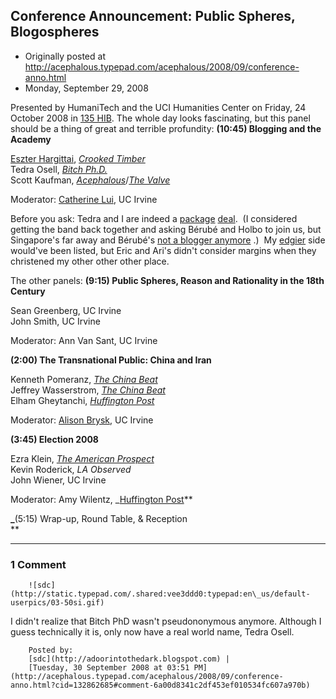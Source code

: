 ## Conference Announcement: Public Spheres, Blogospheres

 * Originally posted at http://acephalous.typepad.com/acephalous/2008/09/conference-anno.html
 * Monday, September 29, 2008



Presented by HumaniTech and the UCI Humanities Center on Friday, 24 October 2008 in [135 HIB](http://maps.google.com/maps?f=q&hl=en&geocode=&q=humanities+instructional+building,+irvine,+ca&ie=UTF8&ll=33.648554,-117.843795&spn=0.001451,0.002843&t=h&z=19&iwloc=A).  The whole day looks fascinating, but this panel should be a thing of great and terrible profundity:
**(10:45) Blogging and the Academy**

[Eszter Hargittai](http://esztersblog.com/), [_Crooked Timber_](http://crookedtimber.org/)  
Tedra Osell, [_Bitch Ph.D._](http://bitchphd.blogspot.com/)  
Scott Kaufman, [_Acephalous_](http://acephalous.typepad.com/)/[_The Valve_](http://thevalve.org/)

Moderator: [Catherine Lui](http://www.higher-yearning.org/blog.html), UC Irvine

Before you ask: Tedra and I are indeed a [package](http://acephalous.typepad.com/acephalous/2007/05/panel\_podcast.html) [deal](http://acephalous.typepad.com/acephalous/2006/05/another\_mla\_pan.html).  (I considered getting the band back together and asking Bérubé and Holbo to join us, but Singapore's far away 
and Bérubé's [not a blogger anymore](http://www.michaelberube.com/)
.)  My [edgier](http://edgeofthewest.wordpress.com) side would've been listed, but Eric and Ari's didn't consider margins when they christened my other other other place.

The other panels:
**(9:15) Public Spheres, Reason and Rationality in the 18th Century** 

Sean Greenberg, UC Irvine  
John Smith, UC Irvine

Moderator: Ann Van Sant, UC Irvine

**(2:00) The Transnational Public: China and Iran**

Kenneth Pomeranz, [_The China Beat_](http://thechinabeat.blogspot.com/)  
Jeffrey Wasserstrom, [_The China Beat_](http://thechinabeat.blogspot.com/)  
Elham Gheytanchi, [_Huffington Post_](http://huffingtonpost.com)

Moderator: [Alison Brysk](http://alisonbrysk.org), UC Irvine

**(3:45) Election 2008**

Ezra Klein, [_The American Prospect_](http://www.prospect.org/csnc/blogs/ezraklein)  
Kevin Roderick, _LA Observed_  
John Wiener, UC Irvine

Moderator: Amy Wilentz, _[Huffington Post](http://huffingtonpost.com)**  

**_**(5:15) Wrap-up, Round Table, & Reception  
**
		

* * *

### 1 Comment 

		

                
[]()

	

		![sdc](http://static.typepad.com/.shared:vee3ddd0:typepad:en\_us/default-userpics/03-50si.gif)
	

	

		

I didn't realize that Bitch PhD wasn't pseudononymous anymore. Although I guess technically it is, only now have a real world name, Tedra Osell.

	

		Posted by:
		[sdc](http://adoorintothedark.blogspot.com) |
		[Tuesday, 30 September 2008 at 03:51 PM](http://acephalous.typepad.com/acephalous/2008/09/conference-anno.html?cid=132862685#comment-6a00d8341c2df453ef010534fc607a970b)

		

        